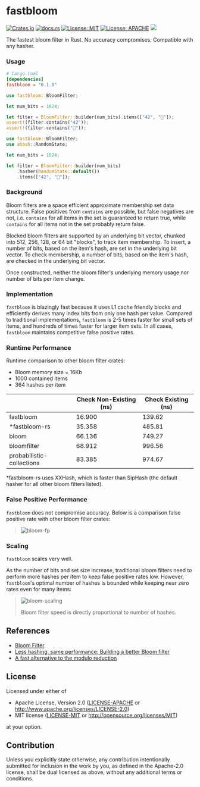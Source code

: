 # fastbloom
[![Crates.io](https://img.shields.io/crates/v/fastbloom.svg)](https://crates.io/crates/fastbloom)
[![docs.rs](https://docs.rs/bloomfilter/badge.svg)](https://docs.rs/fastbloom)
[![License: MIT](https://img.shields.io/badge/License-MIT-blue.svg)](https://github.com/tomtomwombat/bloom-filter/blob/main/LICENSE-MIT)
[![License: APACHE](https://img.shields.io/badge/License-Apache-blue.svg)](https://github.com/tomtomwombat/bloom-filter/blob/main/LICENSE-Apache)
<a href="https://codecov.io/gh/tomtomwombat/fastbloom">
    <img src="https://codecov.io/gh/tomtomwombat/fastbloom/branch/main/graph/badge.svg">
</a>

The fastest bloom filter in Rust. No accuracy compromises. Compatible with any hasher.


### Usage

```toml
# Cargo.toml
[dependencies]
fastbloom = "0.1.0"
```

```rust
use fastbloom::BloomFilter;

let num_bits = 1024;

let filter = BloomFilter::builder(num_bits).items(["42", "🦀"]);
assert!(filter.contains("42"));
assert!(filter.contains("🦀"));
```

```rust
use fastbloom::BloomFilter;
use ahash::RandomState;

let num_bits = 1024;

let filter = BloomFilter::builder(num_bits)
    .hasher(RandomState::default())
    .items(["42", "🦀"]);
```

### Background
Bloom filters are a space efficient approximate membership set data structure. False positives from `contains` are possible, but false negatives are not, i.e. `contains` for all items in the set is guaranteed to return true, while `contains` for all items not in the set probably return false.

Blocked bloom filters are supported by an underlying bit vector, chunked into 512, 256, 128, or 64 bit "blocks", to track item membership. To insert, a number of bits, based on the item's hash, are set in the underlying bit vector. To check membership, a number of bits, based on the item's hash, are checked in the underlying bit vector.

Once constructed, neither the bloom filter's underlying memory usage nor number of bits per item change.


### Implementation

`fastbloom` is blazingly fast because it uses L1 cache friendly blocks and efficiently derives many index bits from only one hash per value. Compared to traditional implementations, `fastbloom` is 2-5 times faster for small sets of items, and hundreds of times faster for larger item sets. In all cases, `fastbloom` maintains competitive false positive rates.

### Runtime Performance

Runtime comparison to other bloom filter crates:
- Bloom memory size = 16Kb
- 1000 contained items
- 364 hashes per item
  
|  | Check Non-Existing (ns) | Check Existing (ns) |
| --- | --- | --- |
| fastbloom | 16.900 | 139.62 |
| *fastbloom-rs | 35.358 | 485.81 |
| bloom | 66.136 | 749.27 |
| bloomfilter | 68.912 | 996.56 |
| probabilistic-collections | 83.385 | 974.67 |

*fastbloom-rs uses XXHash, which is faster than SipHash (the default hasher for all other bloom filters listed).

### False Positive Performance

`fastbloom` does not compromise accuracy. Below is a comparison false positive rate with other bloom filter crates:
> ![bloom-fp](https://github.com/tomtomwombat/fastbloom/assets/45644087/6d3bd507-604a-4ba6-90e0-15e024178bba)



### Scaling

`fastbloom` scales very well.

As the number of bits and set size increase, traditional bloom filters need to perform more hashes per item to keep false positive rates low. However, `fastbloom`'s optimal number of hashes is bounded while keeping near zero rates even for many items:
> ![bloom-scaling](https://github.com/tomtomwombat/fastbloom/assets/45644087/f00607d6-1313-4296-aef2-9b86815eeba7)
>
> Bloom filter speed is directly proportional to number of hashes.

## References
- [Bloom Filter](https://brilliant.org/wiki/bloom-filter/)
- [Less hashing, same performance: Building a better Bloom filter](https://www.eecs.harvard.edu/~michaelm/postscripts/rsa2008.pdf)
- [A fast alternative to the modulo reduction](https://lemire.me/blog/2016/06/27/a-fast-alternative-to-the-modulo-reduction/)

## License

Licensed under either of

 * Apache License, Version 2.0
   ([LICENSE-APACHE](LICENSE-APACHE) or http://www.apache.org/licenses/LICENSE-2.0)
 * MIT license
   ([LICENSE-MIT](LICENSE-MIT) or http://opensource.org/licenses/MIT)

at your option.

## Contribution

Unless you explicitly state otherwise, any contribution intentionally submitted
for inclusion in the work by you, as defined in the Apache-2.0 license, shall be
dual licensed as above, without any additional terms or conditions.

